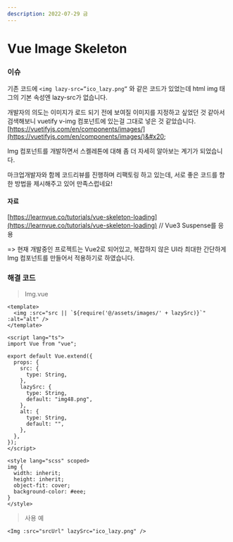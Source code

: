 ```yaml
---
description: 2022-07-29 금
---
```


# Vue Image Skeleton

### 이슈

기존 코드에 `<img lazy-src=”ico_lazy.png”` 와 같은 코드가 있었는데 html img 태그의 기본 속성엔 lazy-src가 없습니다.&#x20;

개발자의 의도는 이미지가 로드 되기 전에 보여질 이미지를 지정하고 싶었던 것 같아서 검색해보니 vuetify v-img 컴포넌트에 있는걸 그대로 넣은 것 같았습니다. [https://vuetifyjs.com/en/components/images/](https://vuetifyjs.com/en/components/images/)&#x20;



Img 컴포넌트를 개발하면서 스켈레톤에 대해 좀 더 자세히 알아보는 계기가 되었습니다.

마크업개발자와 함께 코드리뷰를 진행하며 리팩토링 하고 있는데, 서로 좋은 코드를 향한 방법을 제시해주고 있어 만족스럽네요!&#x20;



#### 자료

[https://learnvue.co/tutorials/vue-skeleton-loading](https://learnvue.co/tutorials/vue-skeleton-loading) // Vue3 Suspense를 응용&#x20;

\=> 현재 개발중인 프로젝트는 Vue2로 되어있고, 복잡하지 않은 UI라 최대한 간단하게 Img 컴포넌트를 만들어서 적용하기로 하였습니다.&#x20;



### 해결 코드&#x20;

> Img.vue&#x20;

```
<template>
  <img :src="src || `${require('@/assets/images/' + lazySrc)}`" :alt="alt" />
</template>

<script lang="ts">
import Vue from "vue";

export default Vue.extend({
  props: {
    src: {
      type: String,
    },
    lazySrc: {
      type: String,
      default: "img48.png",
    },
    alt: {
      type: String,
      default: "",
    },
  },
});
</script>

<style lang="scss" scoped>
img {
  width: inherit;
  height: inherit;
  object-fit: cover;
  background-color: #eee;
}
</style>
```

> 사용 예&#x20;

```
<Img :src="srcUrl" lazySrc="ico_lazy.png" />
```

